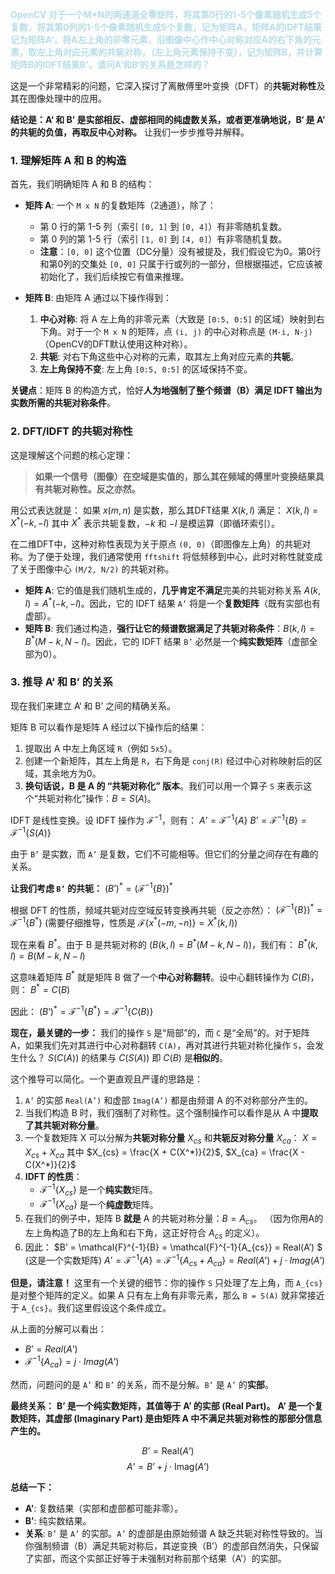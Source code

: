 
<font color="#b7dde8">**<font color="#b7dde8">OpenCV 对于一个M*N的两通道全零矩阵，将其第0行的1-5个像素随机生成5个复数，将其第0列的1-5个像素随机生成5个复数，记为矩阵A，矩阵A的IDFT结果记为矩阵A‘，将A左上角的非零元素，沿图像中心作中心对称对应A的右下角的元素，取左上角对应元素的共轭对称，（左上角元素保持不变），记为矩阵B，并计算矩阵B的IDFT结果B'。请问A’和B‘的关系是怎样的？</font>**</font>


这是一个非常精彩的问题，它深入探讨了离散傅里叶变换（DFT）的**共轭对称性**及其在图像处理中的应用。

**结论是：A‘ 和 B’ 是实部相反、虚部相同的纯虚数关系，或者更准确地说，B‘ 是 A’ 的共轭的负值，再取反中心对称。** 让我们一步步推导并解释。

### 1. 理解矩阵 A 和 B 的构造

首先，我们明确矩阵 A 和 B 的结构：

*   **矩阵 A**: 一个 `M x N` 的复数矩阵（2通道），除了：
    *   第 0 行的第 1-5 列（索引 `[0, 1]` 到 `[0, 4]`）有非零随机复数。
    *   第 0 列的第 1-5 行（索引 `[1, 0]` 到 `[4, 0]`）有非零随机复数。
    *   **注意**：`[0, 0]` 这个位置（DC分量）没有被提及，我们假设它为0。第0行和第0列的交集处 `[0, 0]` 只属于行或列的一部分，但根据描述，它应该被初始化了，我们后续按它有值来推理。

*   **矩阵 B**: 由矩阵 A 通过以下操作得到：
    1.  **中心对称**: 将 A 左上角的非零元素（大致是 `[0:5, 0:5]` 的区域）映射到右下角。对于一个 `M x N` 的矩阵，点 `(i, j)` 的中心对称点是 `(M-i, N-j)`（OpenCV的DFT默认使用这种对称）。
    2.  **共轭**: 对右下角这些中心对称的元素，取其左上角对应元素的**共轭**。
    3.  **左上角保持不变**: 左上角 `[0:5, 0:5]` 的区域保持不变。

**关键点**：矩阵 B 的构造方式，恰好**人为地强制了整个频谱（B）满足 IDFT 输出为实数所需的共轭对称条件**。

### 2. DFT/IDFT 的共轭对称性

这是理解这个问题的核心定理：

> **如果一个信号（图像）在空域是实值的，那么其在频域的傅里叶变换结果具有共轭对称性。反之亦然。**

用公式表达就是：
如果 $x(m, n)$ 是实数，那么其DFT结果 $X(k, l)$ 满足：
$X(k, l) = X^*(-k, -l)$
其中 $X^*$ 表示共轭复数，$-k$ 和 $-l$ 是模运算（即循环索引）。

在二维DFT中，这种对称性表现为关于原点 `(0, 0)`（即图像左上角）的共轭对称。为了便于处理，我们通常使用 `fftshift` 将低频移到中心，此时对称性就变成了关于图像中心 `(M/2, N/2)` 的共轭对称。

*   **矩阵 A**: 它的值是我们随机生成的，**几乎肯定不满足**完美的共轭对称关系 $A(k, l) = A^*(-k, -l)$。因此，它的 IDFT 结果 `A’` 将是一个**复数矩阵**（既有实部也有虚部）。
*   **矩阵 B**: 我们通过构造，**强行让它的频谱数据满足了共轭对称条件**：$B(k, l) = B^*(M-k, N-l)$。因此，它的 IDFT 结果 `B’` 必然是一个**纯实数矩阵**（虚部全部为0）。

### 3. 推导 A‘ 和 B’ 的关系

现在我们来建立 A‘ 和 B’ 之间的精确关系。

矩阵 B 可以看作是矩阵 A 经过以下操作后的结果：
1.  提取出 A 中左上角区域 `R`（例如 `5x5`）。
2.  创建一个新矩阵，其左上角是 `R`，右下角是 `conj(R)` 经过中心对称映射后的区域，其余地方为0。
3.  **换句话说，B 是 A 的 “共轭对称化” 版本**。我们可以用一个算子 `S` 来表示这个“共轭对称化”操作：$B = S(A)$。

IDFT 是线性变换。设 IDFT 操作为 $\mathcal{F}^{-1}$，则有：
$A’ = \mathcal{F}^{-1}\{A\}$
$B’ = \mathcal{F}^{-1}\{B\} = \mathcal{F}^{-1}\{S(A)\}$

由于 `B’` 是实数，而 `A’` 是复数，它们不可能相等。但它们的分量之间存在有趣的关系。

**让我们考虑 `B’` 的共轭：**
$(B’)^* = (\mathcal{F}^{-1}\{B\})^*$

根据 DFT 的性质，频域共轭对应空域反转变换再共轭（反之亦然）：
$(\mathcal{F}^{-1}\{B\})^* = \mathcal{F}^{-1}\{B^*\}$ (需要仔细推导，性质是 $\mathcal{F}\{x^*(-m, -n)\} = X^*(k, l)$)

现在来看 $B^*$。由于 B 是共轭对称的 ($B(k, l) = B^*(M-k, N-l)$)，我们有：
$B^*(k, l) = B(M-k, N-l)$

这意味着矩阵 $B^*$ 就是矩阵 B 做了一个**中心对称翻转**。设中心翻转操作为 $C(B)$，则：
$B^* = C(B)$

因此：
$(B’)^* = \mathcal{F}^{-1}\{B^*\} = \mathcal{F}^{-1}\{C(B)\}$

**现在，最关键的一步：** 我们的操作 `S` 是“局部”的，而 `C` 是“全局”的。对于矩阵 A，如果我们先对其进行中心对称翻转 `C(A)`，再对其进行共轭对称化操作 `S`，会发生什么？
$S(C(A))$ 的结果与 $C(S(A))$ 即 $C(B)$ 是**相似的**。

这个推导可以简化。一个更直观且严谨的思路是：

1.  `A’` 的实部 `Real(A’)` 和虚部 `Imag(A’)` 都是由频谱 A 的不对称部分产生的。
2.  当我们构造 B 时，我们强制了对称性。这个强制操作可以看作是从 A 中**提取了其共轭对称分量**。
3.  一个复数矩阵 X 可以分解为**共轭对称分量** $X_{cs}$ 和**共轭反对称分量** $X_{ca}$：
    $X = X_{cs} + X_{ca}$
    其中 $X_{cs} = \frac{X + C(X^*)}{2}$, $X_{ca} = \frac{X - C(X^*)}{2}$
4.  **IDFT 的性质**：
    *   $\mathcal{F}^{-1}\{X_{cs}\}$ 是一个**纯实数**矩阵。
    *   $\mathcal{F}^{-1}\{X_{ca}\}$ 是一个**纯虚数**矩阵。
5.  在我们的例子中，矩阵 B **就是** A 的共轭对称分量：$B = A_{cs}$。
    （因为你用A的左上角构造了B的左上角和右下角，这正好符合 $A_{cs}$ 的定义）。
6.  因此：
    $B’ = \mathcal{F}^{-1}\{B\} = \mathcal{F}^{-1}\{A_{cs}\} = Real(A’) $ (这是一个实数矩阵)
    $A’ = \mathcal{F}^{-1}\{A\} = \mathcal{F}^{-1}\{A_{cs} + A_{ca}\} = Real(A’) + j \cdot Imag(A’)$

**但是，请注意！** 这里有一个关键的细节：你的操作 `S` 只处理了左上角，而 `A_{cs}` 是对整个矩阵的定义。如果 A 只有左上角有非零元素，那么 `B = S(A)` 就非常接近于 `A_{cs}`。我们这里假设这个条件成立。

从上面的分解可以看出：
*   $B’ = Real(A’)$
*   $\mathcal{F}^{-1}\{A_{ca}\} = j \cdot Imag(A’)$

然而，问题问的是 `A’` 和 `B’` 的关系，而不是分解。`B’` 是 `A’` 的**实部**。

**最终关系：**
**B’ 是一个纯实数矩阵，其值等于 A’ 的实部 (Real Part)。**
**A’ 是一个复数矩阵，其虚部 (Imaginary Part) 是由矩阵 A 中不满足共轭对称性的那部分信息产生的。**

$$
B’ = \text{Real}(A’)
$$
$$
A’ = B’ + j \cdot \text{Imag}(A’)
$$

**总结一下：**
*   **A’**: 复数结果（实部和虚部都可能非零）。
*   **B’**: 纯实数结果。
*   **关系**: `B’` 是 `A’` 的实部。`A’` 的虚部是由原始频谱 A 缺乏共轭对称性导致的。当你强制频谱（B）满足共轭对称后，其逆变换（B’）的虚部自然消失，只保留了实部，而这个实部正好等于未强制对称前那个结果（A’）的实部。